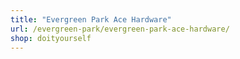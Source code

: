```yaml
---
title: "Evergreen Park Ace Hardware"
url: /evergreen-park/evergreen-park-ace-hardware/
shop: doityourself
---
```

